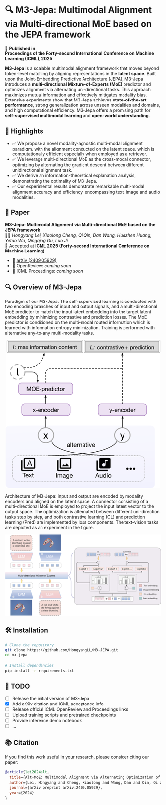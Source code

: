 # 🔍 M3-Jepa: Multimodal Alignment via Multi-directional MoE based on the JEPA framework
📢 **Published in**:  
**Proceedings of the Forty-second International Conference on Machine Learning (ICML), 2025**

**M3-Jepa** is a scalable multimodal alignment framework that moves beyond token-level matching by aligning representations in the **latent space**. Built upon the Joint-Embedding Predictive Architecture (JEPA), M3-Jepa introduces a **multi-directional Mixture-of-Experts (MoE)** predictor and optimizes alignment via alternating uni-directional tasks. This approach maximizes mutual information and effectively mitigates modality bias. Extensive experiments show that M3-Jepa achieves **state-of-the-art performance**, strong generalization across unseen modalities and domains, and high computational efficiency. M3-Jepa offers a promising path for **self-supervised multimodal learning** and **open-world understanding**.

## 🚀 Highlights

- ✅ We propose a novel modality-agnostic multi-modal alignment paradigm, with the alignment conducted on the latent space, which is computationally efficient especially when employed as a retriever.
- ✅ We leverage multi-directional MoE as the cross-modal connector, optimizing by alternating the gradient descent between different unidirectional alignment task.
- ✅ We derive an information-theoretical explanation analysis, demonstrating the optimality of M3-Jepa.
- ✅  Our experimental results demonstrate remarkable multi-modal alignment accuracy and efficiency, encompassing text, image and audio modalities.

## 📄 Paper

**M3-Jepa: Multimodal Alignment via Multi-directional MoE based on the JEPA framework**  
👨‍💻 *Hongyang Lei, Xiaolong Cheng, Qi Qin, Dan Wang, Huazhen Huang, Yetao Wu, Qingqing Gu, Luo Ji*  
📍 Accepted at **ICML 2025 (Forty-second International Conference on Machine Learning)**

- 📄 [arXiv (2409.05929)](https://arxiv.org/pdf/2409.05929)  
- 📝 OpenReview: *coming soon*  
- 🔗 ICML Proceedings: *coming soon*

## 🔍 Overview of M3-Jepa
Paradigm of our M3-Jepa. The self-supervised learning is conducted with two encoding branches of input and output signals, and a multi-directional MoE predictor to match the input latent embedding into the target latent embedding by minimizing contrastive and prediction losses. The MoE predictor is conditioned on the multi-modal routed information which is learned with information entropy minimization. Training is performed with alternative any-to-any multi-modality tasks.
<p align="center">
  <img src="image/m3_jepa_method.png" alt="M3-Jepa Architecture" width="500"/>
</p>

Architecture of M3-Jepa: input and output are encoded by modality encoders and aligned on the latent space. A connector consisting of a multi-directional MoE is employed to project the input latent vector to the output space. The optimization is alternated between different uni-direction tasks step by step, and both contrastive learning (CL) and prediction learning (Pred) are implemented by loss components. The text-vision tasks are depicted as an experiment in the figure.
<p align="center">
  <img src="image/m3_jepa_method2.png" alt="M3-Jepa Architecture" width="800"/>
</p>

## 🛠 Installation

```bash
# Clone the repository
git clone https://github.com/HongyangLL/M3-JEPA.git
cd m3-jepa

# Install dependencies
pip install -r requirements.txt
```

## 📌 TODO

- [ ] Release the initial version of M3-Jepa
- [x] Add arXiv citation and ICML acceptance info
- [ ] Release official ICML OpenReview and Proceedings links
- [ ] Upload training scripts and pretrained checkpoints
- [ ] Provide inference demo notebook
- [ ] ...
## 📚 Citation

If you find this work useful in your research, please consider citing our paper:

```bibtex
@article{lei2024alt,
  title={Alt-MoE: Multimodal Alignment via Alternating Optimization of Multi-directional MoE with Unimodal Models},
  author={Lei, Hongyang and Cheng, Xiaolong and Wang, Dan and Qin, Qi and Huang, Huazhen and Wu, Yetao and Gu, Qingqing and Jiang, Zhonglin and Chen, Yong and Ji, Luo},
  journal={arXiv preprint arXiv:2409.05929},
  year={2024}
}

